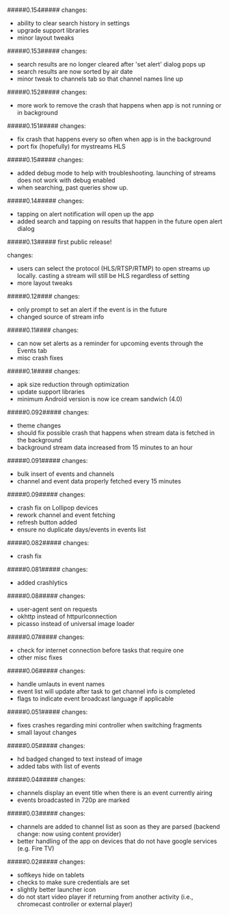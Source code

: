 #####0.154#####
changes:

 - ability to clear search history in settings
 - upgrade support libraries
 - minor layout tweaks

#####0.153#####
changes:

  - search results are no longer cleared after 'set alert' dialog pops up
  - search results are now sorted by air date
  - minor tweak to channels tab so that channel names line up

#####0.152#####
changes:

  - more work to remove the crash that happens when app is not running or in background

#####0.151#####
changes:

 - fix crash that happens every so often when app is in the background
 - port fix (hopefully) for mystreams HLS

#####0.15#####
changes:

 - added debug mode to help with troubleshooting. launching of streams does not work with debug enabled
 - when searching, past queries show up.

#####0.14#####
changes:

 - tapping on alert notification will open up the app
 - added search and tapping on results that happen in the future open alert dialog

#####0.13#####
first public release!

changes:

 - users can select the protocol (HLS/RTSP/RTMP) to open streams up locally. casting a stream will still be HLS regardless of setting
 - more layout tweaks

#####0.12####
changes:

 - only prompt to set an alert if the event is in the future
 - changed source of stream info

#####0.11####
changes:

 - can now set alerts as a reminder for upcoming events through the Events tab
 - misc crash fixes

#####0.1#####
changes:

 - apk size reduction through optimization
 - update support libraries
 - minimum Android version is now ice cream sandwich (4.0)

#####0.092#####
changes:

 - theme changes
 - should fix possible crash that happens when stream data is fetched in the background
 - background stream data increased from 15 minutes to an hour

#####0.091#####
changes:

- bulk insert of events and channels
- channel and event data properly fetched every 15 minutes

#####0.09#####
changes:

 - crash fix on Lollipop devices
 - rework channel and event fetching
 - refresh button added
 - ensure no duplicate days/events in events list

#####0.082#####
changes:

 - crash fix

#####0.081#####
changes:

 - added crashlytics

#####0.08#####
changes:

 - user-agent sent on requests
 - okhttp instead of httpurlconnection
 - picasso instead of universal image loader

#####0.07#####
changes:

 - check for internet connection before tasks that require one
 - other misc fixes

#####0.06#####
changes:

 - handle umlauts in event names
 - event list will update after task to get channel info is completed
 - flags to indicate event broadcast language if applicable

#####0.051#####
changes:

 - fixes crashes regarding mini controller when switching fragments
 - small layout changes

#####0.05#####
changes:

 - hd badged changed to text instead of image
 - added tabs with list of events

#####0.04#####
changes:

 - channels display an event title when there is an event currently airing
 - events broadcasted in 720p are marked

#####0.03#####
changes:

 - channels are added to channel list as soon as they are parsed (backend change: now using content provider)
 - better handling of the app on devices that do not have google services (e.g. Fire TV)

#####0.02#####
changes:

 - softkeys hide on tablets
 - checks to make sure credentials are set
 - slightly better launcher icon
 - do not start video player if returning from another activity (i.e., chromecast controller or external player)
